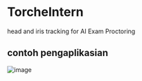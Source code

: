 # TorcheIntern
head and iris tracking for AI Exam Proctoring

## contoh pengaplikasian
![image](https://github.com/FirdausBagus02/TorcheIntern/assets/120537868/02a19a81-949b-4163-8d99-0a64df045487)
